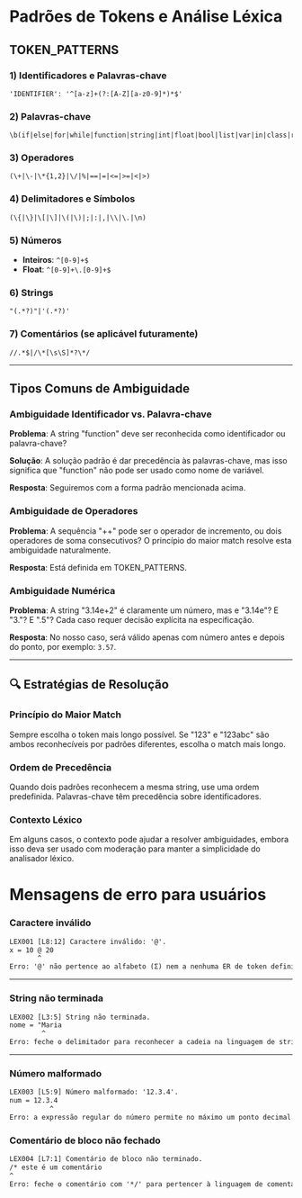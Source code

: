 # Padrões de Tokens e Análise Léxica

## TOKEN_PATTERNS

### 1) Identificadores e Palavras-chave
```regex
'IDENTIFIER': '^[a-z]+(?:[A-Z][a-z0-9]*)*$'
```

### 2) Palavras-chave
```regex
\b(if|else|for|while|function|string|int|float|bool|list|var|in|class|return|and|or|not)\b
```

### 3) Operadores
```regex
(\+|\-|\*{1,2}|\/|%|==|=|<=|>=|<|>)
```

### 4) Delimitadores e Símbolos
```regex
(\{|\}|\[|\]|\(|\)|;|:|,|\\|\.|\n)
```

### 5) Números
- **Inteiros**: `^[0-9]+$`
- **Float**: `^[0-9]+\.[0-9]+$`

### 6) Strings
```regex
"(.*?)"|'(.*?)'
```

### 7) Comentários (se aplicável futuramente)
```regex
//.*$|/\*[\s\S]*?\*/
```

---

## Tipos Comuns de Ambiguidade

### Ambiguidade Identificador vs. Palavra-chave
**Problema**: A string "function" deve ser reconhecida como identificador ou palavra-chave?

**Solução**: A solução padrão é dar precedência às palavras-chave, mas isso significa que "function" não pode ser usado como nome de variável.

**Resposta**: Seguiremos com a forma padrão mencionada acima.

### Ambiguidade de Operadores
**Problema**: A sequência "++" pode ser o operador de incremento, ou dois operadores de soma consecutivos? O princípio do maior match resolve esta ambiguidade naturalmente.

**Resposta**: Está definida em TOKEN_PATTERNS.

### Ambiguidade Numérica
**Problema**: A string "3.14e+2" é claramente um número, mas e "3.14e"? E "3."? E ".5"? Cada caso requer decisão explícita na especificação.

**Resposta**: No nosso caso, será válido apenas com número antes e depois do ponto, por exemplo: `3.57`.

---

## 🔍 Estratégias de Resolução

### Princípio do Maior Match
Sempre escolha o token mais longo possível. Se "123" e "123abc" são ambos reconhecíveis por padrões diferentes, escolha o match mais longo.

### Ordem de Precedência
Quando dois padrões reconhecem a mesma string, use uma ordem predefinida. Palavras-chave têm precedência sobre identificadores.

### Contexto Léxico
Em alguns casos, o contexto pode ajudar a resolver ambiguidades, embora isso deva ser usado com moderação para manter a simplicidade do analisador léxico.

# Mensagens de erro para usuários

### Caractere inválido
```txt
LEX001 [L8:12] Caractere inválido: '@'.
x = 10 @ 20
       ^
Erro: '@' não pertence ao alfabeto (Σ) nem a nenhuma ER de token definida.
```

---

### String não terminada
```txt
LEX002 [L3:5] String não terminada.
nome = "Maria
        ^
Erro: feche o delimitador para reconhecer a cadeia na linguagem de strings (ER).
```

---

### Número malformado
```txt
LEX003 [L5:9] Número malformado: '12.3.4'.
num = 12.3.4
          ^
Erro: a expressão regular do número permite no máximo um ponto decimal.
```

### Comentário de bloco não fechado
```txt
LEX004 [L7:1] Comentário de bloco não terminado.
/* este é um comentário
^
Erro: feche o comentário com '*/' para pertencer à linguagem de comentários de bloco.
```
